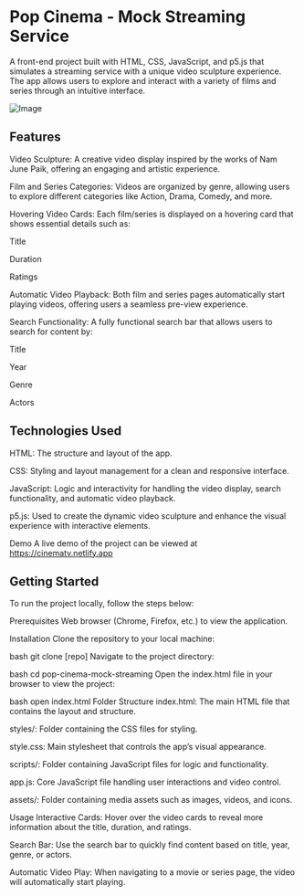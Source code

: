 # Pop Cinema - Mock Streaming Service
A front-end project built with HTML, CSS, JavaScript, and p5.js that simulates a streaming service with a unique video sculpture experience. The app allows users to explore and interact with a variety of films and series through an intuitive interface.


![Image](https://github.com/user-attachments/assets/5d3b9e2e-23c5-4121-8948-888531a69d88)

## Features
Video Sculpture: A creative video display inspired by the works of Nam June Paik, offering an engaging and artistic experience.

Film and Series Categories: Videos are organized by genre, allowing users to explore different categories like Action, Drama, Comedy, and more.

Hovering Video Cards: Each film/series is displayed on a hovering card that shows essential details such as:

Title

Duration

Ratings

Automatic Video Playback: Both film and series pages automatically start playing videos, offering users a seamless pre-view experience.

Search Functionality: A fully functional search bar that allows users to search for content by:

Title

Year

Genre

Actors

## Technologies Used
HTML: The structure and layout of the app.

CSS: Styling and layout management for a clean and responsive interface.

JavaScript: Logic and interactivity for handling the video display, search functionality, and automatic video playback.

p5.js: Used to create the dynamic video sculpture and enhance the visual experience with interactive elements.

Demo
A live demo of the project can be viewed at https://cinematv.netlify.app

## Getting Started
To run the project locally, follow the steps below:

Prerequisites
Web browser (Chrome, Firefox, etc.) to view the application.

Installation
Clone the repository to your local machine:

bash
git clone [repo]
Navigate to the project directory:

bash
cd pop-cinema-mock-streaming
Open the index.html file in your browser to view the project:

bash
open index.html
Folder Structure
index.html: The main HTML file that contains the layout and structure.

styles/: Folder containing the CSS files for styling.

style.css: Main stylesheet that controls the app’s visual appearance.

scripts/: Folder containing JavaScript files for logic and functionality.

app.js: Core JavaScript file handling user interactions and video control.

assets/: Folder containing media assets such as images, videos, and icons.

Usage
Interactive Cards: Hover over the video cards to reveal more information about the title, duration, and ratings.

Search Bar: Use the search bar to quickly find content based on title, year, genre, or actors.

Automatic Video Play: When navigating to a movie or series page, the video will automatically start playing.




